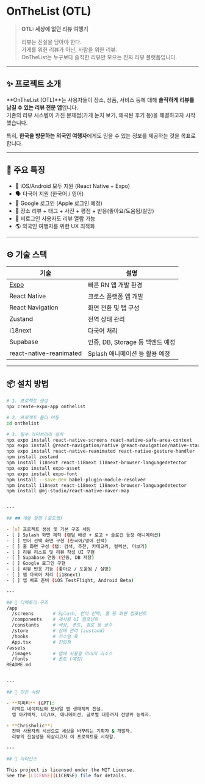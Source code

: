 # OnTheList (OTL)

> **OTL: 세상에 없던 리뷰 여행기**
>
> 리뷰는 진실을 담아야 한다.  
> 가게를 위한 리뷰가 아닌, 사람을 위한 리뷰.  
> OnTheList는 누구보다 솔직한 리뷰만 모으는 진짜 리뷰 플랫폼입니다.

---

## ✨ 프로젝트 소개

**OnTheList (OTL)**는 사용자들이 장소, 상품, 서비스 등에 대해 **솔직하게 리뷰를 남길 수 있는 리뷰 전문 앱**입니다.  
기존의 리뷰 시스템이 가진 문제점(가게 눈치 보기, 왜곡된 후기 등)을 해결하고자 시작했습니다.

특히, **한국을 방문하는 외국인 여행자**에게도 믿을 수 있는 정보를 제공하는 것을 목표로 합니다.

---

## 🎯 주요 특징

- 📱 iOS/Android 모두 지원 (React Native + Expo)
- 🗣️ 다국어 지원 (한국어 / 영어)
- 🔐 Google 로그인 (Apple 로그인 예정)
- 📍 장소 리뷰 + 태그 + 사진 + 평점 + 반응(좋아요/도움됨/실망)
- 🙈 비로그인 사용자도 리뷰 열람 가능
- 🌎 외국인 여행자를 위한 UX 최적화

---

## ⚙️ 기술 스택

| 기술 | 설명 |
|------|------|
| [Expo](https://expo.dev) | 빠른 RN 앱 개발 환경 |
| React Native | 크로스 플랫폼 앱 개발 |
| React Navigation | 화면 전환 및 탭 구성 |
| Zustand | 전역 상태 관리 |
| i18next | 다국어 처리 |
| Supabase | 인증, DB, Storage 등 백엔드 예정 |
| react-native-reanimated | Splash 애니메이션 등 활용 예정 |

---

## 📦 설치 방법

```bash
# 1. 프로젝트 생성
npx create-expo-app onthelist

# 2. 프로젝트 폴더 이동
cd onthelist

# 3. 필수 라이브러리 설치
npx expo install react-native-screens react-native-safe-area-context
npx expo install @react-navigation/native @react-navigation/native-stack @react-navigation/bottom-tabs
npx expo install react-native-reanimated react-native-gesture-handler
npm install zustand
npm install i18next react-i18next i18next-browser-languagedetector
npx expo install expo-asset
npx expo install expo-font
npm install --save-dev babel-plugin-module-resolver
npm install i18next react-i18next i18next-browser-languagedetector
npm install @mj-studio/react-native-naver-map


---

## 🛤️ 개발 일정 (로드맵)

- [x] 프로젝트 생성 및 기본 구조 세팅
- [ ] Splash 화면 제작 (랜덤 배경 + 로고 + 슬로건 등장 애니메이션)
- [ ] 언어 선택 화면 구현 (한국어/영어 선택)
- [ ] 홈 화면 구성 (탭: 검색, 추천, 카테고리, 컬렉션, 더보기)
- [ ] 리뷰 리스트 및 리뷰 작성 UI 구현
- [ ] Supabase 연동 (인증, DB 저장)
- [ ] Google 로그인 구현
- [ ] 리뷰 반응 기능 (좋아요 / 도움됨 / 실망)
- [ ] 앱 다국어 처리 (i18next)
- [ ] 앱 배포 준비 (iOS TestFlight, Android Beta)

---

## 📁 디렉토리 구조
/app
  /screens       # Splash, 언어 선택, 홈 등 화면 컴포넌트
  /components    # 재사용 UI 컴포넌트
  /constants     # 색상, 폰트, 경로 등 상수
  /store         # 상태 관리 (zustand)
  /hooks         # 커스텀 훅
  App.tsx        # 진입점
/assets
  /images        # 앱에 사용할 이미지 리소스
  /fonts         # 폰트 (예정)
README.md


---

## 🙌 만든 사람

- **지피티** (GPT):  
  리액트 네이티브와 모바일 앱 생태계의 전설.  
  앱 아키텍처, UI/UX, 애니메이션, 글로벌 대응까지 전방위 능력자.

- **Chrisholic**:  
  진짜 사용자의 시선으로 세상을 바꾸려는 기획자 & 개발자.  
  리뷰의 진실성을 되살리고자 이 프로젝트를 시작함.

---

## 📜 라이선스

This project is licensed under the MIT License.  
See the [LICENSE](LICENSE) file for details.
